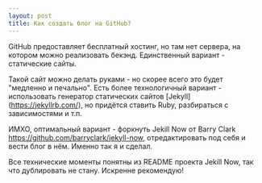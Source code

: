 ```yaml
---
layout: post
title: Как создать блог на GitHub?
---
```


GitHub предоставляет бесплатный хостинг, но там нет сервера, на котором можно реализовать бекэнд. Единственный вариант - статические сайты. 

Такой сайт можно делать руками - но скорее всего это будет "медленно и печально". Есть более технологичный вариант - использовать генератор статических сайтов [Jekyll] (https://jekyllrb.com/), но придётся ставить Ruby, разбираться с зависимостями и т.п.

ИМХО, оптимальный вариант - форкнуть Jekill Now от Barry Clark <https://github.com/barryclark/jekyll-now>, отредактировать под себя и вести блог в нём. Именно так я и сделал. 

Все технические моменты понятны из README проекта Jekill Now, так что дублировать не стану. Искренне рекомендую!